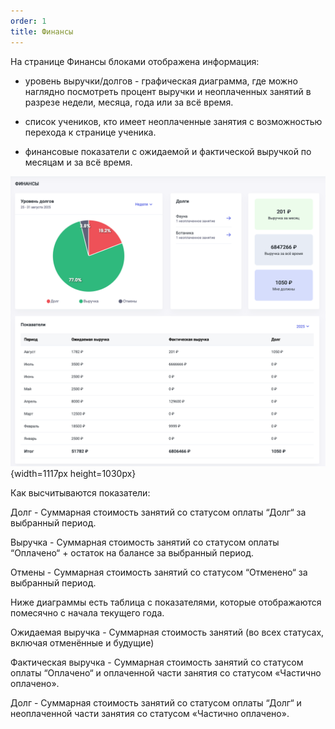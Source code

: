 ```yaml
---
order: 1
title: Финансы
---
```


На  странице Финансы блоками отображена информация:

-  уровень выручки/долгов - графическая диаграмма, где можно наглядно посмотреть процент выручки и неоплаченных занятий в разрезе недели, месяца, года или за всё время.

-  список учеников, кто имеет неоплаченные занятия с возможностью перехода к странице ученика.

-  финансовые показатели с ожидаемой и фактической выручкой по месяцам и за всё время.

![](./finansy.png){width=1117px height=1030px}

Как высчитываются показатели:

Долг - Суммарная стоимость занятий со статусом оплаты “Долг“ за выбранный период.

Выручка - Суммарная стоимость занятий со статусом оплаты “Оплачено“ + остаток на балансе за выбранный период.

Отмены - Суммарная стоимость занятий со статусом “Отменено“ за выбранный период.

Ниже диаграммы есть таблица с показателями, которые отображаются помесячно с начала текущего года. 

Ожидаемая выручка - Суммарная стоимость занятий (во всех статусах, включая отменённые и будущие)

Фактическая выручка - Суммарная стоимость занятий со статусом оплаты “Оплачено“ и оплаченной части занятия со статусом «Частично оплачено».

Долг - Суммарная стоимость занятий со статусом оплаты “Долг“ и неоплаченной части занятия со статусом «Частично оплачено».